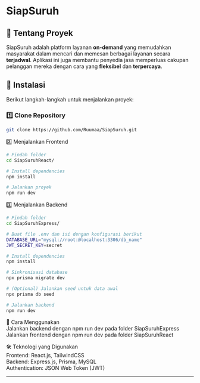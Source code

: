 # SiapSuruh

## 📌 Tentang Proyek
SiapSuruh adalah platform layanan **on-demand** yang memudahkan masyarakat dalam mencari dan memesan berbagai layanan secara **terjadwal**.
Aplikasi ini juga membantu penyedia jasa memperluas cakupan pelanggan mereka dengan cara yang **fleksibel** dan **terpercaya**.

## 🔧 Instalasi  
Berikut langkah-langkah untuk menjalankan proyek:  

### **1️⃣ Clone Repository**
```bash
git clone https://github.com/Ruumaa/SiapSuruh.git
```

2️⃣ Menjalankan Frontend
```bash
# Pindah folder
cd SiapSuruhReact/

# Install dependencies
npm install

# Jalankan proyek
npm run dev
```

3️⃣ Menjalankan Backend
```bash
# Pindah folder
cd SiapSuruhExpress/

# Buat file .env dan isi dengan konfigurasi berikut
DATABASE_URL="mysql://root:@localhost:3306/db_name"
JWT_SECRET_KEY=secret

# Install dependencies
npm install

# Sinkronisasi database
npx prisma migrate dev

# (Optional) Jalankan seed untuk data awal
npx prisma db seed

# Jalankan backend
npm run dev
```

🚀 Cara Menggunakan  
Jalankan backend dengan npm run dev pada folder SiapSuruhExpress  
Jalankan frontend dengan npm run dev pada folder SiapSuruhReact  

🛠 Teknologi yang Digunakan  
Frontend: React.js, TailwindCSS  
Backend: Express.js, Prisma, MySQL  
Authentication: JSON Web Token (JWT)  

---
